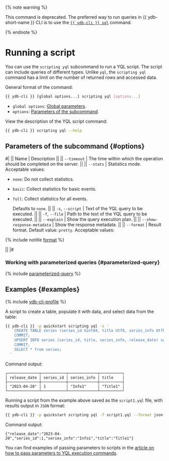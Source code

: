 
{% note warning %}

This command is deprecated.
The preferred way to run queries in {{ ydb-short-name }} CLI is to use the [`{{ ydb-cli }} sql`](sql.md) command. 

{% endnote %}

# Running a script

You can use the `scripting yql` subcommand to run a YQL script. The script can include queries of different types. Unlike `yql`, the `scripting yql` command has a limit on the number of returned rows and accessed data.

General format of the command:

```bash
{{ ydb-cli }} [global options...] scripting yql [options...]
```

* `global options`: [Global parameters](commands/global-options.md).
* `options`: [Parameters of the subcommand](#options).

View the description of the YQL script command:

```bash
{{ ydb-cli }} scripting yql --help
```

## Parameters of the subcommand {#options}

#|
|| Name | Description ||
|| `--timeout` | The time within which the operation should be completed on the server. ||
|| `--stats` | Statistics mode.
Acceptable values:

* `none`: Do not collect statistics.
* `basic`: Collect statistics for basic events.
* `full`: Collect statistics for all events.

    Defaults to `none`. ||
|| `-s`, `--script` | Text of the YQL query to be executed. ||
|| `-f`, `--file` | Path to the text of the YQL query to be executed. ||
|| `--explain` | Show the query execution plan. ||
|| `--show-response-metadata` | Show the response metadata. ||
|| `--format` | Result format.
Default value: `pretty`.
Acceptable values:

{% include notitle [format](./_includes/result_format_common.md) %}

||
|#

### Working with parameterized queries {#parameterized-query}

{% include [parameterized-query](../../_includes/parameterized-query.md) %}

## Examples {#examples}

{% include [ydb-cli-profile](../../_includes/ydb-cli-profile.md) %}

A script to create a table, populate it with data, and select data from the table:

```bash
{{ ydb-cli }} -p quickstart scripting yql -s '
    CREATE TABLE series (series_id Uint64, title Utf8, series_info Utf8, release_date Date, PRIMARY KEY (series_id));
    COMMIT;
    UPSERT INTO series (series_id, title, series_info, release_date) values (1, "Title1", "Info1", Cast("2023-04-20" as Date));
    COMMIT;
    SELECT * from series;
  '
```

Command output:

```text
┌──────────────┬───────────┬─────────────┬──────────┐
| release_date | series_id | series_info | title    |
├──────────────┼───────────┼─────────────┼──────────┤
| "2023-04-20" | 1         | "Info1"     | "Title1" |
└──────────────┴───────────┴─────────────┴──────────┘
```

Running a script from the example above saved as the `script1.yql` file, with results output in `JSON` format:

```bash
{{ ydb-cli }} -p quickstart scripting yql -f script1.yql --format json-unicode
```

Command output:

```text
{"release_date":"2023-04-20","series_id":1,"series_info":"Info1","title":"Title1"}
```

You can find examples of passing parameters to scripts in the [article on how to pass parameters to YQL execution commands](parameterized-queries-cli.md).

